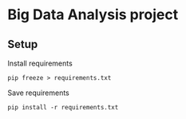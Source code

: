 # Big Data Analysis project

## Setup

Install requirements

```
pip freeze > requirements.txt
```

Save requirements

```
pip install -r requirements.txt
```